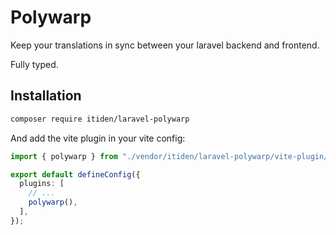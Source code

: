 # Polywarp

Keep your translations in sync between your laravel backend and frontend.

Fully typed.

## Installation

```sh
composer require itiden/laravel-polywarp
```

And add the vite plugin in your vite config:

```ts
import { polywarp } from "./vendor/itiden/laravel-polywarp/vite-plugin/vite-plugin-polywarp";

export default defineConfig({
  plugins: [
    // ...
    polywarp(),
  ],
});
```
